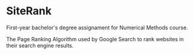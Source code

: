 
# SiteRank

First-year bachelor's degree assignament for Numerical Methods course.

The Page Ranking Algorithm used by Google Search to rank websites in their search engine results.
